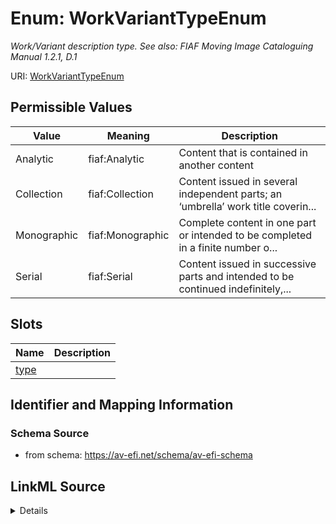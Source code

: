 # Enum: WorkVariantTypeEnum




_Work/Variant description type. See also: FIAF Moving Image Cataloguing Manual 1.2.1, D.1_



URI: [WorkVariantTypeEnum](WorkVariantTypeEnum.md)

## Permissible Values

| Value | Meaning | Description |
| --- | --- | --- |
| Analytic | fiaf:Analytic | Content that is contained in another content |
| Collection | fiaf:Collection | Content issued in several independent parts; an ‘umbrella’ work title coverin... |
| Monographic | fiaf:Monographic | Complete content in one part or intended to be completed in a finite number o... |
| Serial | fiaf:Serial | Content issued in successive parts and intended to be continued indefinitely,... |




## Slots

| Name | Description |
| ---  | --- |
| [type](type.md) |  |






## Identifier and Mapping Information







### Schema Source


* from schema: https://av-efi.net/schema/av-efi-schema




## LinkML Source

<details>
```yaml
name: WorkVariantTypeEnum
description: 'Work/Variant description type. See also: FIAF Moving Image Cataloguing
  Manual 1.2.1, D.1'
from_schema: https://av-efi.net/schema/av-efi-schema
rank: 1000
permissible_values:
  Analytic:
    text: Analytic
    description: Content that is contained in another content
    meaning: fiaf:Analytic
  Collection:
    text: Collection
    description: Content issued in several independent parts; an ‘umbrella’ work title
      covering a number of different Works/Variants/Manifestations
    meaning: fiaf:Collection
  Monographic:
    text: Monographic
    description: Complete content in one part or intended to be completed in a finite
      number of parts
    meaning: fiaf:Monographic
  Serial:
    text: Serial
    description: Content issued in successive parts and intended to be continued indefinitely,
      or across a span of time. A Work record for a television series is catalogued
      as a “Serial”, individual episodes may be catalogued as a Monographic record
    meaning: fiaf:Serial

```
</details>
